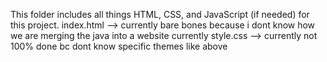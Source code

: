 This folder includes all things HTML, CSS, and JavaScript (if needed) for this project. 
index.html --> currently bare bones because i dont know how we are merging the java into a website currently
style.css --> currently not 100% done bc dont know specific themes like above
